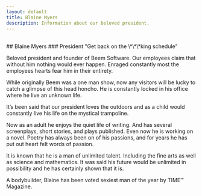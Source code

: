 ```yaml
---
layout: default
title: Blaine Myers
description: Information about our beloved president.
---
```

<div class="bs1-file-img"></div><br />
## Blaine Myers
### President
"Get back on the \*\*\*king schedule"

Beloved president and founder of Beem Software.  Our employees claim that without him nothing would ever happen.  Enraged constantly most the employees hearts fear him in their entirety. 

While originally Beem was a one man show, now any visitors will be lucky to catch a glimpse of this head honcho.  He is constantly locked in his office where he live an unknown life. 

It’s been said that our president loves the outdoors and as a child would constantly live his life on the mystical trampoline. 

Now as an adult he enjoys the quiet life of writing.  And has several screenplays, short stories, and plays published.  Even now he is working on a novel.  Poetry has always been on of his passions, and for years he has put out heart felt words of passion.

It is known that he is a man of unlimited talent.  Including the fine arts as well as science and mathematics.  It was said his future would be unlimited in possibility and he has certainly shown that it is.

A bodybuilder, Blaine has been voted sexiest man of the year by TIME&trade; Magazine.